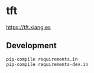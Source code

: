 # tft

https://tft.xiang.es

## Development


```
pip-compile requirements.in
pip-compile requirements-dev.in
```